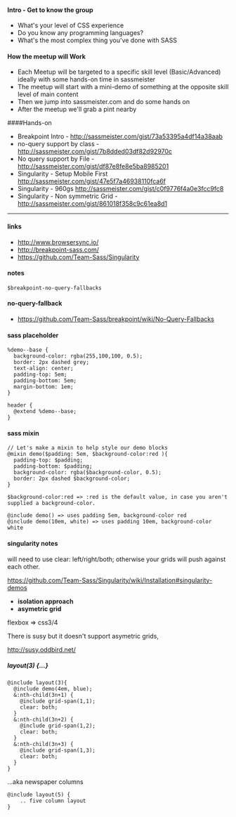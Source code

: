 #### Intro - Get to know the group

* What's your level of CSS experience
* Do you know any programming languages?
* What's the most complex thing you've done with SASS

#### How the meetup will Work

* Each Meetup will be targeted to a specific skill level (Basic/Advanced) ideally with some hands-on time in sassmeister
* The meetup will start with a mini-demo of something at the opposite skill level of main content
* Then we jump into sassmeister.com and do some hands on
* After the meetup we'll grab a pint nearby


####Hands-on

* Breakpoint Intro - http://sassmeister.com/gist/73a53395a4df14a38aab
* no-query support by class - http://sassmeister.com/gist/7b8dded03df82d92970c
* No query support by File - http://sassmeister.com/gist/df87e8fe8e5ba8985201
* Singularity - Setup Mobile First  http://sassmeister.com/gist/47e5f7a46938110fca6f
* Singularity - 960gs http://sassmeister.com/gist/c0f9776f4a0e3fcc9fc8
* Singularity - Non symmetric Grid - http://sassmeister.com/gist/861018f358c9c61ea8d1


------

#### links

* http://www.browsersync.io/
* http://breakpoint-sass.com/
* https://github.com/Team-Sass/Singularity

#### notes

    $breakpoint-no-query-fallbacks

#### no-query-fallback

* https://github.com/Team-Sass/breakpoint/wiki/No-Query-Fallbacks

#### sass placeholder

    %demo--base {
      background-color: rgba(255,100,100, 0.5);
      border: 2px dashed grey;
      text-align: center;
      padding-top: 5em;
      padding-bottom: 5em;
      margin-bottom: 1em;
    }

    header {
      @extend %demo--base;
    }

#### sass mixin

    // Let's make a mixin to help style our demo blocks
    @mixin demo($padding: 5em, $background-color:red ){
      padding-top: $padding;
      padding-bottom: $padding;
      background-color: rgba($background-color, 0.5);
      border: 2px dashed $background-color;
    }

    $background-color:red => :red is the default value, in case you aren't supplied a background-color.

    @include demo() => uses padding 5em, background-color red
    @include demo(10em, white) => uses padding 10em, background-color white

#### singularity notes

will need to use clear: left/right/both; otherwise your grids will push against each other.

https://github.com/Team-Sass/Singularity/wiki/Installation#singularity-demos

* **isolation approach**
* **asymetric grid**

flexbox => css3/4

There is susy but it doesn't support asymetric grids,

http://susy.oddbird.net/

##### layout(3) {...}

    @include layout(3){
      @include demo(4em, blue);
      &:nth-child(3n+1) {
        @include grid-span(1,1);
        clear: both;
      }
      &:nth-child(3n+2) {
        @include grid-span(1,2);
        clear: both;
      }
      &:nth-child(3n+3) {
        @include grid-span(1,3);
        clear: both;
      }
    }
      
...aka newspaper columns

    @include layout(5) {
        .. five column layout
    }

